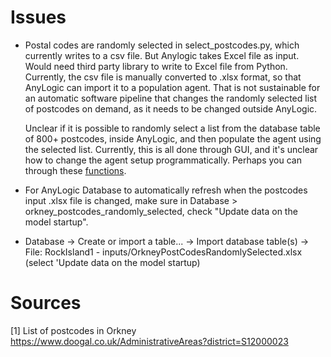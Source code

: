 # Issues

- Postal codes are randomly selected in select\_postcodes.py, which currently
  writes to a csv file.
  But Anylogic takes Excel file as input.
  Would need third party library to write to Excel file from Python.
  Currently, the csv file is manually converted to .xlsx format, so that
  AnyLogic can import it to a population agent.
  That is not sustainable for an automatic software pipeline that changes
  the randomly selected list of postcodes on demand, as it needs to be changed
  outside AnyLogic.

  Unclear if it is possible to randomly select a list from the database table
  of 800+ postcodes, inside AnyLogic, and then populate the agent using the
  selected list.
  Currently, this is all done through GUI, and it's unclear how to change
  the agent setup programmatically. Perhaps you can through these
  [functions](https://anylogic.help/anylogic/gis/agents-placement.html#agent-location-api).

- For AnyLogic Database to automatically refresh when the postcodes input
  .xlsx file is changed, make sure in
  Database > orkney\_postcodes\_randomly\_selected, check "Update data on
  the model startup".

- 
  Database -> Create or import a table... -> Import database table(s) -> 
  File: RockIsland1 - inputs/OrkneyPostCodesRandomlySelected.xlsx
  (select 'Update data on the model startup)

# Sources

[1] List of postcodes in Orkney
https://www.doogal.co.uk/AdministrativeAreas?district=S12000023

